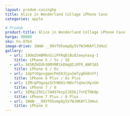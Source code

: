 ```yaml
---
layout: produk-casinghp
title: Alice in Wonderland Collage iPhone Case
categories: apple

# Produk
product-title: Alice in Wonderland Collage iPhone Case
harga: 90000
sku: hn-0764
image-drive: 1WmW-__99VfO5ompQy5V7WJHKAYlJUHuC
gallery:
  - url: 19OmZU4BMhnSiiPFRqDiBz8Jaeynaxg-I
    title: iPhone 5 / 5s / SE
  - url: 1K5RZHZdh30MYMR1kEHqQIiMfR_ANPJA5
    title: iPhone 6 / 6s
  - url: 1dpYtOgovgqmcPm58JCpu1mfyg6kDnVYj
    title: iPhone 6 Plus / 6s Plus
  - url: 1ZMrqPOgeqs5Ch9KH1rN0xftqhecHynSH
    title: iPhone 7 / 8
  - url: 1EMqiZ92LClW497mzpIJEOkj7ntETNb0p
    title: iPhone 7 Plus / 8 Plus
  - url: 1WmW-__99VfO5ompQy5V7WJHKAYlJUHuC
    title: iPhone X
---
```

